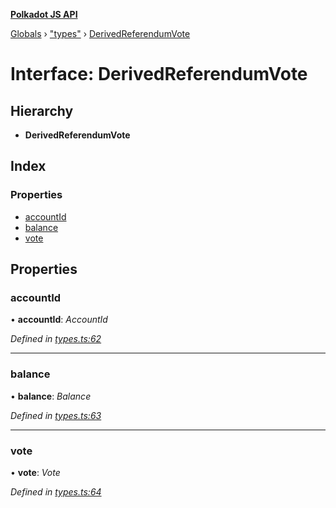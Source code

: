 **[Polkadot JS API](../README.md)**

[Globals](../globals.md) › [&quot;types&quot;](../modules/_types_.md) › [DerivedReferendumVote](_types_.derivedreferendumvote.md)

# Interface: DerivedReferendumVote

## Hierarchy

* **DerivedReferendumVote**

## Index

### Properties

* [accountId](_types_.derivedreferendumvote.md#accountid)
* [balance](_types_.derivedreferendumvote.md#balance)
* [vote](_types_.derivedreferendumvote.md#vote)

## Properties

###  accountId

• **accountId**: *AccountId*

*Defined in [types.ts:62](https://github.com/polkadot-js/api/blob/8de45cb/packages/api-derive/src/types.ts#L62)*

___

###  balance

• **balance**: *Balance*

*Defined in [types.ts:63](https://github.com/polkadot-js/api/blob/8de45cb/packages/api-derive/src/types.ts#L63)*

___

###  vote

• **vote**: *Vote*

*Defined in [types.ts:64](https://github.com/polkadot-js/api/blob/8de45cb/packages/api-derive/src/types.ts#L64)*